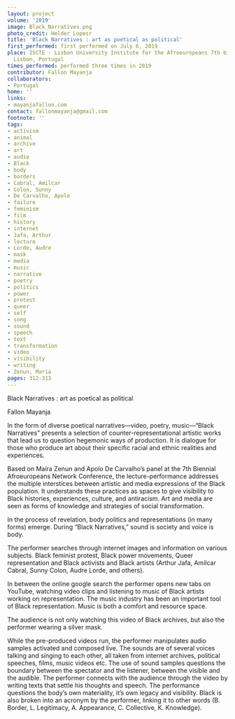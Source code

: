 ```yaml
---
layout: project
volume: '2019'
image: Black_Narratives.png
photo_credit: Helder Lopesr
title: 'Black Narratives : art as poetical as political'
first_performed: first performed on July 6, 2019
place: ISCTE - Lisbon University Institute for the Afroeuropeans 7th biennale Conference,
  Lisbon, Portugal
times_performed: performed three times in 2019
contributor: Fallon Mayanja
collaborators:
- Portugal
home: ''
links:
- mayanjafallon.com
contact: fallonmayanja@gmail.com
footnote: ''
tags:
- activism
- animal
- archive
- art
- audio
- Black
- body
- borders
- Cabral, Amilcar
- Colon, Sunny
- De Carvalho, Apolo
- failure
- feminism
- film
- history
- internet
- Jafa, Arthur
- lecture
- Lorde, Audre
- mask
- media
- music
- narrative
- poetry
- politics
- power
- protest
- queer
- self
- song
- sound
- speech
- text
- transformation
- video
- visibility
- writing
- Zenun, Maria
pages: 312-313
---
```


Black Narratives : art as poetical as political

Fallon Mayanja

In the form of diverse poetical narratives—video, poetry, music—“Black Narratives” presents a selection of counter-representational artistic works that lead us to question hegemonic ways of production. It is dialogue for those who produce art about their specific racial and ethnic realities and experiences.

Based on Maíra Zenun and Apolo De Carvalho’s panel at the 7th Biennial Afroeuropeans Network Conference, the lecture-performance addresses the multiple interstices between artistic and media expressions of the Black population. It understands these practices as spaces to give visibility to Black histories, experiences, culture, and antiracism. Art and media are seen as forms of knowledge and strategies of social transformation.

In the process of revelation, body politics and representations (in many forms) emerge. During “Black Narratives,” sound is society and voice is body.

The performer searches through internet images and information on various subjects. Black feminist protest, Black power movements, Queer representation and Black activists and Black artists (Arthur Jafa, Amilcar Cabral, Sunny Colon, Audre Lorde, and others).

In between the online google search the performer opens new tabs on YouTube, watching video clips and listening to music of Black artists working on representation. The music industry has been an important tool of Black representation. Music is both a comfort and resource space.

The audience is not only watching this video of Black archives, but also the performer wearing a silver mask.

While the pre-produced videos run, the performer manipulates audio samples activated and composed live. The sounds are of several voices talking and singing to each other, all taken from internet archives, political speeches, films, music videos etc. The use of sound samples questions the boundary between the spectator and the listener, between the visible and the audible. The performer connects with the audience through the video by writing texts that settle his thoughts and speech. The performance questions the body’s own materiality, it’s own legacy and visibility. Black is also broken into an acronym by the performer, linking it to other words (B. Border, L. Legitimacy, A. Appearance, C. Collective, K. Knowledge).
